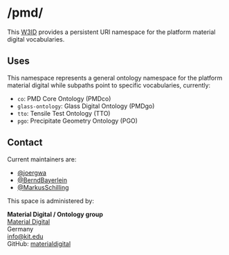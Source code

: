 # /pmd/
This [W3ID](https://w3id.org) provides a persistent URI namespace for the platform material digital vocabularies.

## Uses
This namespace represents a general ontology namespace for the platform material digital while subpaths point to specific vocabularies, currently:
- `co`: PMD Core Ontology (PMDco)
- `glass-ontology`: Glass Digital Ontology (PMDgo)
- `tto`: Tensile Test Ontology (TTO)
- `pgo`: Precipitate Geometry Ontology (PGO)

## Contact
Current maintainers are:
* [@joergwa](https://github.com/joergwa)
* [@BerndBayerlein](https://github.com/BerndBayerlein)
* [@MarkusSchilling](https://github.com/MarkusSchilling)

This space is administered by:  

**Material Digital / Ontology group**   
[Material Digital](https://material-digital.de)  
Germany  
<info@kit.edu>  
GitHub: [materialdigital](https://github.com/materialdigital)
